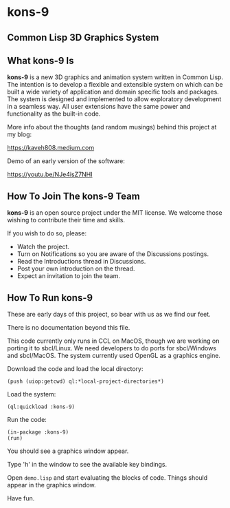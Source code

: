# kons-9
## Common Lisp 3D Graphics System

## What kons-9 Is

**kons-9** is a new 3D graphics and animation system written in Common Lisp. The intention is to develop a flexible and extensible system on which can be built a wide variety of application and domain specific tools and packages. The system is designed and implemented to allow exploratory development in a seamless way. All user extensions have the same power and functionality as the built-in code.

More info about the thoughts (and random musings) behind this project at my blog:

https://kaveh808.medium.com

Demo of an early version of the software:

https://youtu.be/NJe4isZ7NHI

## How To Join The kons-9 Team

**kons-9** is an open source project under the MIT license. We welcome those wishing to contribute their time and skills.

If you wish to do so, please:

- Watch the project.
- Turn on Notifications so you are aware of the Discussions postings.
- Read the Introductions thread in Discussions.
- Post your own introduction on the thread.
- Expect an invitation to join the team.

## How To Run kons-9

These are early days of this project, so bear with us as we find our feet.

There is no documentation beyond this file.

This code currently only runs in CCL on MacOS, though we are working on porting it to sbcl/Linux. We need developers to do ports for sbcl/Windows and sbcl/MacOS. The system currently used OpenGL as a graphics engine.

Download the code and load the local directory:

    (push (uiop:getcwd) ql:*local-project-directories*)

Load the system:

    (ql:quickload :kons-9)

Run the code:

    (in-package :kons-9)
    (run)

You should see a graphics window appear.

Type 'h' in the window to see the available key bindings.

Open `demo.lisp` and start evaluating the blocks of code. Things should appear in the graphics window.

Have fun.




